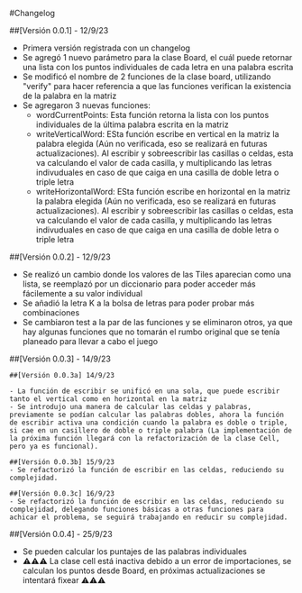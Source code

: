 #Changelog

##[Versión 0.0.1] - 12/9/23

- Primera versión registrada con un changelog
- Se agregó 1 nuevo parámetro para la clase Board, el cuál puede retornar una lista con los puntos individuales de cada letra en una palabra escrita
- Se modificó el nombre de 2 funciones de la clase board, utilizando "verify" para hacer referencia a que las funciones verifican la existencia de la palabra en la matriz
- Se agregaron 3 nuevas funciones:
    - wordCurrentPoints: Esta función retorna la lista con los puntos individuales de la última palabra escrita en la matriz
    - writeVerticalWord: ESta función escribe en vertical en la matriz la palabra elegida (Aún no verificada, eso se realizará en futuras actualizaciones). Al escribir y sobreescribir las casillas o celdas, esta va calculando el valor de cada casilla, y multiplicando las letras indivuduales en caso de que caiga en una casilla de doble letra o triple letra
    - writeHorizontalWord: ESta función escribe en horizontal en la matriz la palabra elegida (Aún no verificada, eso se realizará en futuras actualizaciones). Al escribir y sobreescribir las casillas o celdas, esta va calculando el valor de cada casilla, y multiplicando las letras indivuduales en caso de que caiga en una casilla de doble letra o triple letra

##[Versión 0.0.2] - 12/9/23

- Se realizó un cambio donde los valores de las Tiles aparecian como una lista, se reemplazó por un diccionario para poder acceder más fácilemente a su valor individual
- Se añadió la letra K a la bolsa de letras para poder probar más combinaciones
- Se cambiaron test a la par de las funciones y se eliminaron otros, ya que hay algunas funciones que no tomarán el rumbo original que se tenía planeado para llevar a cabo el juego

##[Versión 0.0.3] - 14/9/23

    ##[Versión 0.0.3a] 14/9/23 

    - La función de escribir se unificó en una sola, que puede escribir tanto el vertical como en horizontal en la matriz
    - Se introdujo una manera de calcular las celdas y palabras, previamente se podían calcular las palabras dobles, ahora la función de escribir activa una condición cuando la palabra es doble o triple, si cae en un casillero de doble o triple palabra (La implementación de la próxima función llegará con la refactorización de la clase Cell, pero ya es funcional).

    ##[Versión 0.0.3b] 15/9/23
    - Se refactorizó la función de escribir en las celdas, reduciendo su complejidad.

    ##[Versión 0.0.3c] 16/9/23
    - Se refactorizó la función de escribir en las celdas, reduciendo su complejidad, delegando funciones básicas a otras funciones para achicar el problema, se seguirá trabajando en reducir su complejidad.

##[Versión 0.0.4] - 25/9/23

- Se pueden calcular los puntajes de las palabras individuales
- ⚠️⚠️⚠️ La clase cell está inactiva debido a un error de importaciones, se calculan los puntos desde Board, en próximas actualizaciones se intentará fixear ⚠️⚠️⚠️
